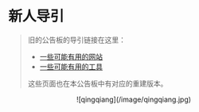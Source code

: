 # 新人导引

> 旧的公告板的导引链接在这里：
>
> - [一些可能有用的网站](https://aoikaze-unofficial.github.io/announcements/navigation)
> - [一些可能有用的工具](https://aoikaze-unofficial.github.io/announcements/tools)
>
> 这些页面也在本公告板中有对应的重建版本。

<center>
![qingqiang](/image/qingqiang.jpg)
</center>
